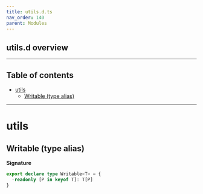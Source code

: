 ```yaml
---
title: utils.d.ts
nav_order: 140
parent: Modules
---
```


## utils.d overview

---

<h2 class="text-delta">Table of contents</h2>

- [utils](#utils)
  - [Writable (type alias)](#writable-type-alias)

---

# utils

## Writable (type alias)

**Signature**

```ts
export declare type Writable<T> = {
  -readonly [P in keyof T]: T[P]
}
```
